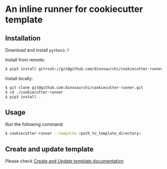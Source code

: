 # An inline runner for cookiecutter template

## Installation

Download and install `python3.7`

Install from remote:
```sh
$ pip3 install git+ssh://git@github.com/dinosaurchi/cookiecutter-runner.git@master
```

Install locally:
```sh
$ git clone git@github.com:dinosaurchi/cookiecutter-runner.git
$ cd ./cookiecutter-runner
$ pip3 install .
```

## Usage

Run the following command:
```sh
$ cookiecutter-runner --tempalte <path_to_template_directory>
```

## Create and update template

Please check [Create and Update template documentation](/docs/create_and_update_template.md)